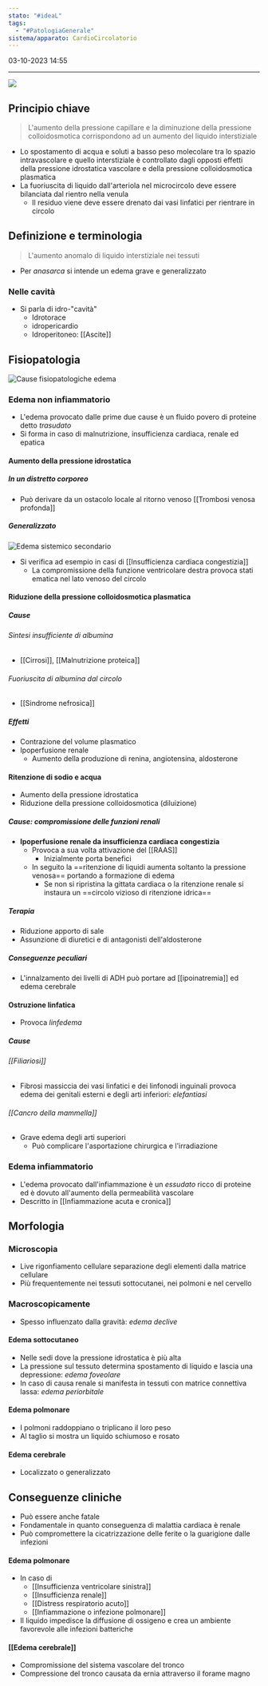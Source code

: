 ```yaml
---
stato: "#ideaL"
tags:
  - "#PatologiaGenerale"
sistema/apparato: CardioCircolatorio
---
```

03-10-2023 14:55

--- 

![](https://i.imgur.com/45BUSiS.png)

## Principio chiave
 > L'aumento della pressione capillare e la diminuzione della pressione colloidosmotica corrispondono ad un aumento del liquido interstiziale
 

- Lo spostamento di acqua e soluti a basso peso molecolare tra lo spazio intravascolare e quello interstiziale è controllato dagli opposti effetti della pressione idrostatica vascolare e della pressione colloidosmotica plasmatica
- La fuoriuscita di liquido dall'arteriola nel microcircolo deve essere bilanciata dal rientro nella venula
	- Il residuo viene deve essere drenato dai vasi linfatici per rientrare in circolo

## Definizione e terminologia
> L'aumento anomalo di liquido interstiziale nei tessuti

- Per *anasarca* si intende un edema grave e generalizzato
### Nelle cavità
- Si parla di idro-"cavità"
	- Idrotorace
	- idropericardio
	- Idroperitoneo: [[Ascite]]

## Fisiopatologia
![Cause fisiopatologiche edema](https://i.imgur.com/87xafGO.png)
### Edema non infiammatorio

- L'edema provocato dalle prime due cause è un fluido povero di proteine detto *trasudato*
- Si forma in caso di malnutrizione, insufficienza cardiaca, renale ed epatica


#### Aumento della pressione idrostatica
##### In un distretto corporeo
- Può derivare da un ostacolo locale al ritorno venoso [[Trombosi venosa profonda]]
##### Generalizzato 
![Edema sistemico secondario](https://i.imgur.com/7G2guzX.png)
- Si verifica ad esempio in casi di [[Insufficienza cardiaca congestizia]] 
	- La compromissione della funzione ventricolare destra provoca stati ematica nel lato venoso del circolo
#### Riduzione della pressione colloidosmotica plasmatica
##### Cause
###### Sintesi insufficiente di albumina
- [[Cirrosi]], [[Malnutrizione proteica]] 
###### Fuoriuscita di albumina dal circolo
- [[Sindrome nefrosica]]
##### Effetti
- Contrazione del volume plasmatico
- Ipoperfusione renale
	- Aumento della produzione di renina, angiotensina, aldosterone
#### Ritenzione di sodio e acqua
- Aumento della pressione idrostatica
- Riduzione della pressione colloidosmotica (diluizione)
##### Cause: compromissione delle funzioni renali
- **Ipoperfusione renale da insufficienza cardiaca congestizia**
	- Provoca a sua volta attivazione del [[RAAS]]
		- Inizialmente porta benefici 
	- In seguito la ==ritenzione di liquidi aumenta soltanto la pressione venosa== portando a formazione di edema
		- Se non si ripristina la gittata cardiaca o la ritenzione renale si instaura un ==circolo vizioso di ritenzione idrica==
##### Terapia
- Riduzione apporto di sale
- Assunzione di diuretici e di antagonisti dell'aldosterone
##### Conseguenze peculiari
- L'innalzamento dei livelli di ADH può portare ad [[ipoinatremia]] ed edema cerebrale
#### Ostruzione linfatica
- Provoca *linfedema*
##### Cause
###### [[Filiariosi]]
- Fibrosi massiccia dei vasi linfatici e dei linfonodi inguinali provoca edema dei genitali esterni e degli arti inferiori: *elefantiasi*
###### [[Cancro della mammella]]
- Grave edema degli arti superiori
	- Può complicare l'asportazione chirurgica e l'irradiazione

### Edema infiammatorio
- L'edema provocato dall'infiammazione è un *essudato* ricco di proteine ed è dovuto all'aumento della permeabilità vascolare
- Descritto in [[Infiammazione acuta e cronica]]

## Morfologia
### Microscopia
- Live rigonfiamento cellulare separazione degli elementi dalla matrice cellulare
- Più frequentemente nei tessuti sottocutanei, nei polmoni e nel cervello
### Macroscopicamente
- Spesso influenzato dalla gravità: *edema declive*
#### Edema sottocutaneo
- Nelle sedi dove la pressione idrostatica è più alta
- La pressione sul tessuto determina spostamento di liquido e lascia una depressione: *edema foveolare*
- In caso di causa renale si manifesta in tessuti con matrice connettiva lassa: *edema periorbitale*
#### Edema polmonare
- I polmoni raddoppiano o triplicano il loro peso
- Al taglio si mostra un liquido schiumoso e rosato 
#### Edema cerebrale
- Localizzato o generalizzato
## Conseguenze cliniche
- Può essere anche fatale
- Fondamentale in quanto conseguenza di malattia cardiaca è renale
- Può compromettere la cicatrizzazione delle ferite o la guarigione dalle infezioni
#### Edema polmonare
- In caso di 
	- [[Insufficienza ventricolare sinistra]]
	- [[Insufficienza renale]]
	- [[Distress respiratorio acuto]]
	- [[Infiammazione o infezione polmonare]]
- Il liquido impedisce la diffusione di ossigeno e crea un ambiente favorevole alle infezioni batteriche
#### [[Edema cerebrale]]
- Compromissione del sistema vascolare del tronco 
- Compressione del tronco causata da ernia attraverso il forame magno



